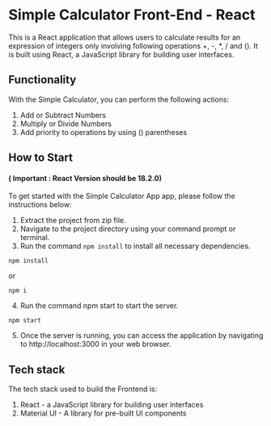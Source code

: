# Simple Calculator Front-End - React

This is a React application that allows users to calculate results for an expression of integers only involving following operations +, -, *, / and (). It is built using React, a JavaScript library for building user interfaces.

## Functionality

With the Simple Calculator, you can perform the following actions:

1. Add or Subtract Numbers
2. Multiply or Divide Numbers
3. Add priority to operations by using () parentheses

## How to Start

#### ( **Important** : React Version should be 18.2.0)

To get started with the Simple Calculator App app, please follow the instructions below:

1. Extract the project from zip file.
2. Navigate to the project directory using your command prompt or terminal.
3. Run the command `npm install` to install all necessary dependencies.

```ssh
npm install
```

or

```ssh
npm i
```

4. Run the command npm start to start the server.

```ssh
npm start
```

5. Once the server is running, you can access the application by navigating to http://localhost:3000 in your web browser.

## Tech stack

The tech stack used to build the Frontend is:

1. React - a JavaScript library for building user interfaces
2. Material UI - A library for pre-built UI components
